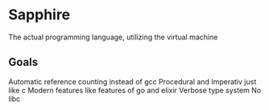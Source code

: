 # Sapphire

The actual programming language, utilizing the virtual machine

## Goals

Automatic reference counting instead of gcc
Procedural and Imperativ just like c
Modern features like features of go and elixir
Verbose type system
No libc

